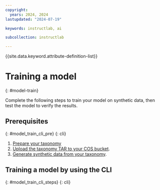```yaml
---
copyright:
  years: 2024, 2024
lastupdated: "2024-07-19"

keywords: instructlab, ai

subcollection: instructlab

---
```


{{site.data.keyword.attribute-definition-list}}


# Training a model
{: #model-train}


Complete the following steps to train your model on synthetic data, then test the model to verify the results.

## Prerequisites
{: #model_train_cli_pre}
{: cli}

1. [Prepare your taxonomy](/docs/instructlab?topic=instructlab-getting-started#instructlab_taxonomy)
1. [Upload the taxonomy TAR to your COS bucket](/docs/instructlab?topic=instructlab-getting-started#instructlab_upload).
1. [Generate synthetic data from your taxonomy](/docs/instructlab?topic=instructlab-data-generate&interface=cli).


## Training a model by using the CLI
{: #model_train_cli_steps}
{: cli}

